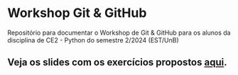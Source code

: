 # Workshop Git \& GitHub
Repositório para documentar o Workshop de Git \& GitHub para os alunos da disciplina de CE2 - Python do semestre 2/2024 (EST/UnB)

## Veja os slides com os exercícios propostos [aqui](Workshop_Git_GitHub.pdf).
